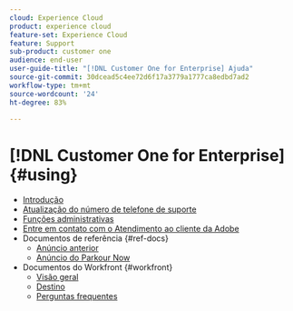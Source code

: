 ```yaml
---
cloud: Experience Cloud
product: experience cloud
feature-set: Experience Cloud
feature: Support
sub-product: customer one
audience: end-user
user-guide-title: "[!DNL Customer One for Enterprise] Ajuda"
source-git-commit: 30dcead5c4ee72d6f17a3779a1777ca8edbd7ad2
workflow-type: tm+mt
source-wordcount: '24'
ht-degree: 83%

---
```



# [!DNL Customer One for Enterprise] {#using}

+ [Introdução](home.md)
+ [Atualização do número de telefone de suporte](phone-numbers.md)
+ [Funções administrativas](admin-roles.md)
+ [Entre em contato com o Atendimento ao cliente da Adobe](customer-care.md)
+ Documentos de referência {#ref-docs}
   + [Anúncio anterior](intro-customer-support.md)
   + [Anúncio do Parkour Now](parkour-now.md)
+ Documentos do Workfront {#workfront}
   + [Visão geral](overview.md)
   + [Destino](landing.md)
   + [Perguntas frequentes](faq.md)
